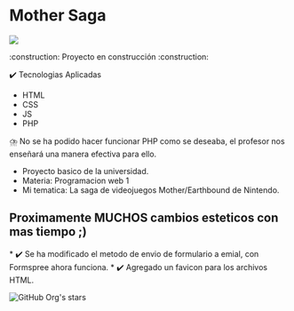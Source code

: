 # Mother Saga

<p align="left">
   <img src="https://img.shields.io/badge/STATUS-EN%20DESAROLLO-green">
   </p>
   :construction: Proyecto en construcción :construction:
<p></p>

 ✔️ Tecnologias Aplicadas

* HTML
* CSS
* JS
* PHP
<p></p>
⛈️ No se ha podido hacer funcionar PHP como se deseaba, el profesor nos enseñará una manera efectiva para ello.
<p></p>

* Proyecto basico de la universidad.
* Materia: Programacion web 1
* Mi tematica: La saga de videojuegos Mother/Earthbound de Nintendo.

## Proximamente MUCHOS cambios esteticos con mas tiempo ;)

<p></p>
* ✔️ Se ha modificado el metodo de envio de formulario a emial, con Formspree ahora funciona.
* ✔️ Agregado un favicon para los archivos HTML.
<p></p>

![GitHub Org's stars](https://img.shields.io/github/stars/camilafernanda?style=social)

